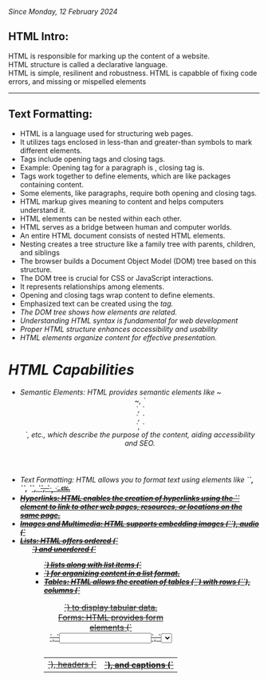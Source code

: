 <i>Since Monday, 12 February 2024</i>
<h2>HTML Intro:</h2>

HTML is responsible for marking up the content of a website.<br>
HTML structure is called a declarative language.<br> HTML is simple, resilinent and robustness. HTML  is capabble of fixing code errors, and missing or mispelled elements<hr>

<h2>Text Formatting:</h2>

<ul>
<li>HTML is a language used for structuring web pages.</li>
<li>It utilizes tags enclosed in less-than and greater-than symbols to mark different elements.</li>
<li>Tags include opening tags and closing tags.</li>
<li>Example: Opening tag for a paragraph is , closing tag is.</li>
<li>Tags work together to define elements, which are like packages containing content.</li>
<li>Some elements, like paragraphs, require both opening and closing tags.<br></li>
<li>HTML markup gives meaning to content and helps computers understand it.</li>
<li>HTML elements can be nested within each other.</li>
<li>HTML serves as a bridge between human and computer worlds.</li>
<li>An entire HTML document consists of nested HTML elements.</li>
<li>Nesting creates a tree structure like a family tree with parents, children, and siblings</li>
<li>The  browser builds a Document Object Model (DOM) tree based on this structure.</li>
<li>The DOM tree is crucial for CSS or JavaScript interactions.</li>
<li>It represents relationships among elements.</li>
<li>Opening and closing tags wrap content to define elements.</li>
<li>Emphasized text can be created using the <em> tag.</li>
<li>The DOM tree shows how elements are related.</li>
<li>Understanding HTML syntax is fundamental for web development</li>
<li>Proper HTML structure enhances accessibility and usability</li>
<li>HTML elements <em>organize content for effective presentation.</li>
</ul>

<h1>HTML Capabilities</h1>
  <ul>
  <li>Semantic Elements: HTML provides semantic elements like ~<header>~, `<footer>`, `<nav>`, `<article>`, `<section>`, etc., which describe the purpose of the content, aiding accessibility and SEO.</li>
  <li>Text Formatting: HTML allows you to format text using elements like `<strong>`, `<em>`, `<u>`, `<s>`, `<sub>`, `<sup>`, etc.</li>
  <li>Hyperlinks: HTML enables the creation of hyperlinks using the `<a>` element to link to other web pages, resources, or locations on the same page.</li>
  <li>Images and Multimedia: HTML supports embedding images (`<img>`), audio (`<audio>`), and video (`<video>`) content into web pages.</li>
  <li>Lists: HTML offers ordered (`<ol>`) and unordered (`<ul>`) lists along with list items (`<li>`) for organizing content in a list format.</li>
  <li>Tables: HTML allows the creation of tables (`<table>`) with rows (`<tr>`), columns (`<td>`), headers (`<th>`), and captions (`<caption>`) to display tabular data.</li>
  <li>Forms: HTML provides form elements (`<form>`, `<input>`, `<select>`, `<textarea>`, etc.) for creating interactive input fields to collect user data.</li>
  <li>Metadata: HTML includes metadata elements like `<meta>` for providing information about the web page, such as character encoding, viewport settings, and keywords.</li>
  <li>Document Structure: HTML defines the overall structure of a web page, including headings (`<h1>` to `<h6>`), paragraphs (`<p>`), and divisions (`<div>`), allowing content organization and layout.</li>
  <li>Comments: HTML supports comments (`<!-- comment goes here -->`) to add notes or explanations within the code without affecting the rendered output.</li>
  <li>Embedded Scripts: HTML allows the inclusion of client-side scripts such as JavaScript (`<script>`) for enhancing interactivity and functionality.</li>
  <li>Inline Styles and External Stylesheets: HTML enables styling content using inline styles (`style` attribute) or by linking to external stylesheets (`<link>` element).</li>
  <li>Responsive Design: HTML, combined with CSS, facilitates the creation of responsive web pages that adapt to different screen sizes and devices.</li>
  <li>Accessibility Features: HTML provides features such as alt attributes for images (`alt=""`), ARIA roles and attributes, and semantic markup to improve accessibility for users with disabilities.</li>
  </ul>                                                                                                                                              
    
 
